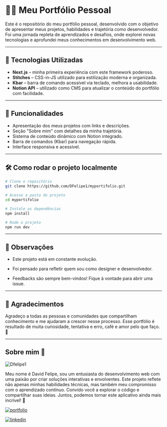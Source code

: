 # 👨‍💻 Meu Portfólio Pessoal

Este é o repositório do meu portfólio pessoal, desenvolvido com o objetivo de apresentar meus projetos, habilidades e trajetória como desenvolvedor.  
Foi uma jornada repleta de aprendizados e desafios, onde explorei novas tecnologias e aprofundei meus conhecimentos em desenvolvimento web.

---

## 🚀 Tecnologias Utilizadas

- **Next.js** – minha primeira experiência com este framework poderoso.
- **Stitches** – CSS-in-JS utilizado para estilização moderna e organizada.
- **Kbar** – barra de comando acessível via teclado, melhora a usabilidade.
- **Notion API** – utilizado como CMS para atualizar o conteúdo do portfólio com facilidade.

---

## 🎯 Funcionalidades

- Apresentação dos meus projetos com links e descrições.
- Seção "Sobre mim" com detalhes da minha trajetória.
- Sistema de conteúdo dinâmico com Notion integrado.
- Barra de comandos (Kbar) para navegação rápida.
- Interface responsiva e acessível.

---

## 🛠️ Como rodar o projeto localmente

```bash
# Clone o repositório
git clone https://github.com/DFelipe1/myportifolio.git

# Acesse a pasta do projeto
cd myportifolio

# Instale as dependências
npm install

# Rode o projeto
npm run dev
```
---

## 📌 Observações

- Este projeto está em constante evolução.

- Foi pensado para refletir quem sou como designer e desenvolvedor.

- Feedbacks são sempre bem-vindos! Fique à vontade para abrir uma issue.

---

## 🙏 Agradecimentos

Agradeço a todas as pessoas e comunidades que compartilham conhecimento e me ajudaram a crescer nesse processo.
Esse portfólio é resultado de muita curiosidade, tentativa e erro, café e amor pelo que faço. 💙

---

## Sobre mim 👨‍
![Dfelipe1](https://github.com/DFelipe1.png)

Meu nome é David Felipe, sou um entusiasta do desenvolvimento web com uma paixão por criar soluções interativas e envolventes. Este projeto reflete não apenas minhas habilidades técnicas, mas também meu compromisso com o aprendizado contínuo. Convido você a explorar o código e compartilhar suas ideias. Juntos, podemos tornar este aplicativo ainda mais incrível! 🚀

[![portfolio](https://img.shields.io/badge/meu_portfolio-000?style=for-the-badge&logo=ko-fi&logoColor=white)](https://myportfolio-nu-nine-94.vercel.app)

[![linkedin](https://img.shields.io/badge/linkedin-0A66C2?style=for-the-badge&logo=linkedin&logoColor=white)](https://www.linkedin.com/in/lipedev/)
